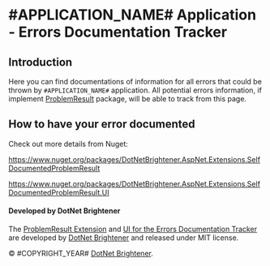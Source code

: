 # #APPLICATION_NAME# Application - Errors Documentation Tracker

## Introduction

Here you can find documentations of information for all errors that could be thrown by `#APPLICATION_NAME#` application. All potential errors information, if implement [ProblemResult](https://www.nuget.org/packages/DotNetBrightener.AspNet.Extensions.SelfDocumentedProblemResult) package, will be able to track from this page.

## How to have your error documented

Check out more details from Nuget:

https://www.nuget.org/packages/DotNetBrightener.AspNet.Extensions.SelfDocumentedProblemResult

https://www.nuget.org/packages/DotNetBrightener.AspNet.Extensions.SelfDocumentedProblemResult.UI


#### Developed by DotNet Brightener

The [ProblemResult Extension](https://www.nuget.org/packages/DotNetBrightener.AspNet.Extensions.SelfDocumentedProblemResult) and [UI for the Errors Documentation Tracker](https://www.nuget.org/packages/DotNetBrightener.AspNet.Extensions.SelfDocumentedProblemResult.UI) are developed by [DotNet Brightener](mailto:admin@dotnetbrightener.com) and released under MIT license.

&copy; #COPYRIGHT_YEAR# [DotNet Brightener](mailto:admin@dotnetbrightener.com). 